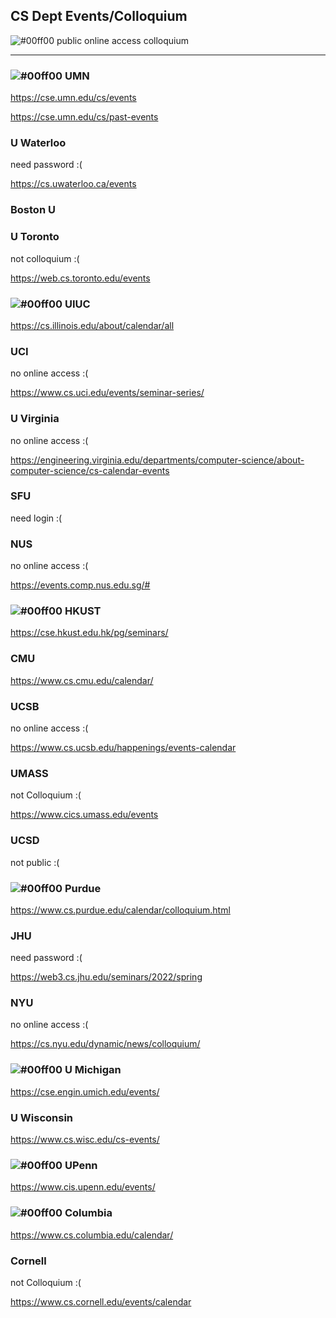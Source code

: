 ## CS Dept Events/Colloquium

![#00ff00](https://via.placeholder.com/15/00ff00/000000?text=+) public online access colloquium

---------------------------------------------

###  ![#00ff00](https://via.placeholder.com/15/00ff00/000000?text=+)  UMN


https://cse.umn.edu/cs/events

https://cse.umn.edu/cs/past-events


### U Waterloo

need password :(

https://cs.uwaterloo.ca/events

### Boston U


### U Toronto

not colloquium :(

https://web.cs.toronto.edu/events


###  ![#00ff00](https://via.placeholder.com/15/00ff00/000000?text=+)  UIUC

https://cs.illinois.edu/about/calendar/all

### UCI

no online access :(

https://www.cs.uci.edu/events/seminar-series/


### U Virginia

no online access :(

https://engineering.virginia.edu/departments/computer-science/about-computer-science/cs-calendar-events


### SFU

need login :(


### NUS

no online access :(

https://events.comp.nus.edu.sg/#


### ![#00ff00](https://via.placeholder.com/15/00ff00/000000?text=+)   HKUST

https://cse.hkust.edu.hk/pg/seminars/


### CMU

https://www.cs.cmu.edu/calendar/

### UCSB

no online access :(

https://www.cs.ucsb.edu/happenings/events-calendar

### UMASS

not Colloquium :(

https://www.cics.umass.edu/events

### UCSD

not public :(

###  ![#00ff00](https://via.placeholder.com/15/00ff00/000000?text=+)  Purdue

https://www.cs.purdue.edu/calendar/colloquium.html

### JHU

need password :(

https://web3.cs.jhu.edu/seminars/2022/spring

### NYU

no online access :(

https://cs.nyu.edu/dynamic/news/colloquium/

### ![#00ff00](https://via.placeholder.com/15/00ff00/000000?text=+)  U Michigan

https://cse.engin.umich.edu/events/

### U Wisconsin

https://www.cs.wisc.edu/cs-events/

### ![#00ff00](https://via.placeholder.com/15/00ff00/000000?text=+)  UPenn     

https://www.cis.upenn.edu/events/

###  ![#00ff00](https://via.placeholder.com/15/00ff00/000000?text=+)  Columbia

https://www.cs.columbia.edu/calendar/

### Cornell

not Colloquium :(

https://www.cs.cornell.edu/events/calendar



